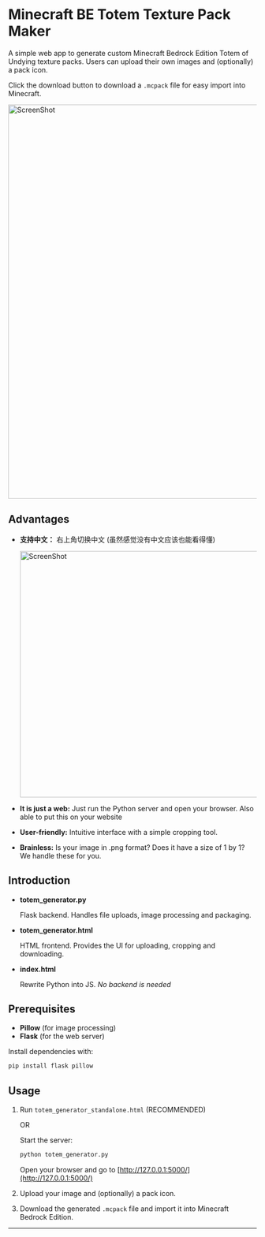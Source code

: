 # Minecraft BE Totem Texture Pack Maker
A simple web app to generate custom Minecraft Bedrock Edition Totem of Undying texture packs. Users can upload their own images and (optionally) a pack icon.

Click the download button to download a `.mcpack` file for easy import into Minecraft.

<img src="https://github.com/user-attachments/assets/5c6fdbb7-ed12-4019-abc2-6acf36eead37" alt="ScreenShot" width="800"/>

## Advantages
- **支持中文：** 右上角切换中文 (虽然感觉没有中文应该也能看得懂)

  <img src="https://github.com/user-attachments/assets/eac90c96-9697-4053-aab6-872ae6150ede" alt="ScreenShot" width="500"/>

- **It is just a web:** Just run the Python server and open your browser. Also able to put this on your website
- **User-friendly:** Intuitive interface with a simple cropping tool.
- **Brainless:** Is your image in .png format? Does it have a size of 1 by 1? We handle these for you.

## Introduction
- **totem_generator.py**

  Flask backend. Handles file uploads, image processing and packaging.
- **totem_generator.html**

  HTML frontend. Provides the UI for uploading, cropping and downloading.
- **index.html**

  Rewrite Python into JS. *No backend is needed*

## Prerequisites
- **Pillow** (for image processing)
- **Flask** (for the web server)

Install dependencies with:
```bash
pip install flask pillow
```

## Usage

1. Run `totem_generator_standalone.html` (RECOMMENDED)
   
   OR

   Start the server:
   ```bash
   python totem_generator.py
   ```
   Open your browser and go to [http://127.0.0.1:5000/](http://127.0.0.1:5000/)
2. Upload your image and (optionally) a pack icon.
3. Download the generated `.mcpack` file and import it into Minecraft Bedrock Edition.

---
